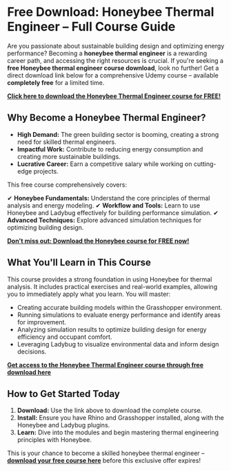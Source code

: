 # Free Download: Honeybee Thermal Engineer – Full Course Guide

Are you passionate about sustainable building design and optimizing energy performance? Becoming a **honeybee thermal engineer** is a rewarding career path, and accessing the right resources is crucial. If you're seeking a **free Honeybee thermal engineer course download**, look no further! Get a direct download link below for a comprehensive Udemy course – available **completely free** for a limited time.

[**Click here to download the Honeybee Thermal Engineer course for FREE!**](https://udemywork.com/honeybee-thermal-engineer)

## Why Become a Honeybee Thermal Engineer?

*   **High Demand:** The green building sector is booming, creating a strong need for skilled thermal engineers.
*   **Impactful Work:** Contribute to reducing energy consumption and creating more sustainable buildings.
*   **Lucrative Career:** Earn a competitive salary while working on cutting-edge projects.

This free course comprehensively covers:

✔ **Honeybee Fundamentals:** Understand the core principles of thermal analysis and energy modeling.
✔ **Workflow and Tools:** Learn to use Honeybee and Ladybug effectively for building performance simulation.
✔ **Advanced Techniques:** Explore advanced simulation techniques for optimizing building design.

[**Don't miss out: Download the Honeybee course for FREE now!**](https://udemywork.com/honeybee-thermal-engineer)

## What You'll Learn in This Course

This course provides a strong foundation in using Honeybee for thermal analysis. It includes practical exercises and real-world examples, allowing you to immediately apply what you learn. You will master:

*   Creating accurate building models within the Grasshopper environment.
*   Running simulations to evaluate energy performance and identify areas for improvement.
*   Analyzing simulation results to optimize building design for energy efficiency and occupant comfort.
*   Leveraging Ladybug to visualize environmental data and inform design decisions.

[**Get access to the Honeybee Thermal Engineer course through free download here**](https://udemywork.com/honeybee-thermal-engineer)

## How to Get Started Today

1.  **Download:** Use the link above to download the complete course.
2.  **Install:** Ensure you have Rhino and Grasshopper installed, along with the Honeybee and Ladybug plugins.
3.  **Learn:** Dive into the modules and begin mastering thermal engineering principles with Honeybee.

This is your chance to become a skilled honeybee thermal engineer – **[download your free course here](https://udemywork.com/honeybee-thermal-engineer)** before this exclusive offer expires!
